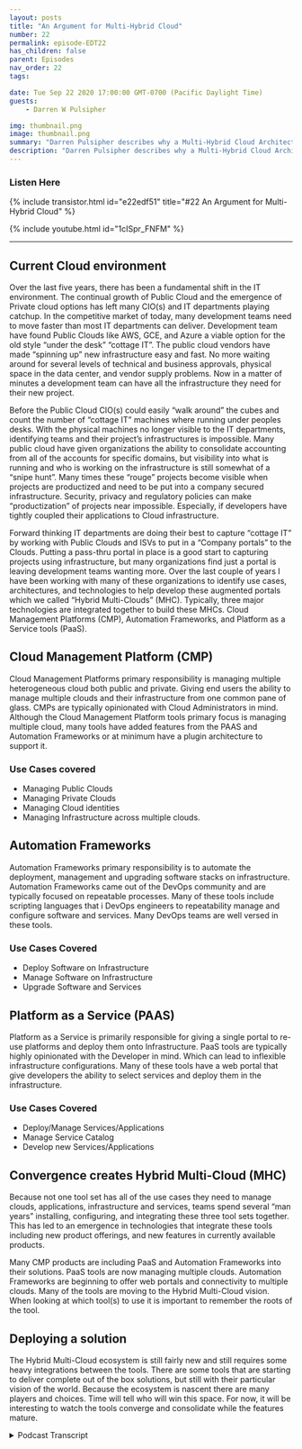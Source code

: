 ```yaml
---
layout: posts
title: "An Argument for Multi-Hybrid Cloud"
number: 22
permalink: episode-EDT22
has_children: false
parent: Episodes
nav_order: 22
tags:

date: Tue Sep 22 2020 17:00:00 GMT-0700 (Pacific Daylight Time)
guests:
    - Darren W Pulsipher

img: thumbnail.png
image: thumbnail.png
summary: "Darren Pulsipher describes why a Multi-Hybrid Cloud Architect may already be in your Data Center. Most organizations already all of the ingredients. They just need to know how they fit together."
description: "Darren Pulsipher describes why a Multi-Hybrid Cloud Architect may already be in your Data Center. Most organizations already all of the ingredients. They just need to know how they fit together."
---
```


<div>
<h3>Listen Here</h3>
{% include transistor.html id="e22edf51" title="#22 An Argument for Multi-Hybrid Cloud" %}

{% include youtube.html id="1cISpr_FNFM" %}
</div>

---

## Current Cloud environment
Over the last five years, there has been a fundamental shift in the IT environment. The continual growth of Public Cloud and the emergence of Private cloud options has left many CIO(s) and IT departments playing catchup. In the competitive market of today, many development teams need to move faster than most IT departments can deliver. Development team have found Public Clouds like AWS, GCE, and Azure a viable option for the old style “under the desk” “cottage IT”. The public cloud vendors have made “spinning up” new infrastructure easy and fast. No more waiting around for several levels of technical and business approvals, physical space in the data center, and vendor supply problems. Now in a matter of minutes a development team can have all the infrastructure they need for their new project.

Before the Public Cloud CIO(s) could easily “walk around” the cubes and count the number of “cottage IT” machines where running under peoples desks. With the physical machines no longer visible to the IT departments, identifying teams and their project’s infrastructures is impossible. Many public cloud have given organizations the ability to consolidate accounting from all of the accounts for specific domains, but visibility into what is running and who is working on the infrastructure is still somewhat of a “snipe hunt”. Many times these “rouge” projects become visible when projects are productized and need to be put into a company secured infrastructure. Security, privacy and regulatory policies can make “productization” of projects near impossible. Especially, if developers have tightly coupled their applications to Cloud infrastructure.

Forward thinking IT departments are doing their best to capture “cottage IT” by working with Public Clouds and ISVs to put in a “Company portals” to the Clouds. Putting a pass-thru portal in place is a good start to capturing projects using infrastructure, but many organizations find just a portal is leaving development teams wanting more. Over the last couple of years I have been working with many of these organizations to identify use cases, architectures, and technologies to help develop these augmented portals which we called “Hybrid Multi-Clouds” (MHC). Typically, three major technologies are integrated together to build these MHCs. Cloud Management Platforms (CMP), Automation Frameworks, and Platform as a Service tools (PaaS).
 
## Cloud Management Platform (CMP)

Cloud Management Platforms primary responsibility is managing multiple heterogeneous cloud both public and private. Giving end users the ability to manage multiple clouds and their infrastructure from one common pane of glass.  CMPs are typically opinionated with Cloud Administrators in mind. Although the Cloud Management Platform tools primary focus is managing multiple cloud, many tools have added features from the PAAS and Automation Frameworks or at minimum have a plugin architecture to support it.

### Use Cases covered

* Managing Public Clouds
* Managing Private Clouds
* Managing Cloud identities
* Managing Infrastructure across multiple clouds.

## Automation Frameworks

Automation Frameworks primary responsibility is to automate the deployment, management and upgrading software stacks on infrastructure. Automation Frameworks came out of the DevOps community and are typically focused on repeatable processes. Many of these tools include scripting languages that i DevOps engineers to repeatability manage and configure software and services. Many DevOps teams are well versed in these tools.

### Use Cases Covered

* Deploy Software on Infrastructure
* Manage Software on Infrastructure
* Upgrade Software and Services

## Platform as a Service (PAAS)

Platform as a Service is primarily responsible for giving a single portal to re-use platforms and deploy them onto Infrastructure. PaaS tools are typically highly opinionated with the Developer in mind. Which can lead to inflexible infrastructure configurations. Many of these tools have a web portal that give developers the ability to select services and deploy them in the infrastructure. 

### Use Cases Covered

* Deploy/Manage Services/Applications
* Manage Service Catalog
* Develop new Services/Applications

## Convergence creates Hybrid Multi-Cloud (MHC)

Because not one tool set has all of the use cases they need to manage clouds, applications, infrastructure and services, teams spend several “man years” installing, configuring, and integrating these three tool sets together. This has led to an emergence in technologies that integrate these tools including new product offerings, and new features in currently available products. 

Many CMP products are including PaaS and Automation Frameworks into their solutions. PaaS tools are now managing multiple clouds. Automation Frameworks are beginning to offer web portals and connectivity to multiple clouds. Many of the tools are moving to the Hybrid Multi-Cloud vision. When looking at which tool(s) to use it is important to remember the roots of the tool. 

## Deploying a solution

The Hybrid Multi-Cloud ecosystem is still fairly new and still requires some heavy integrations between the tools. There are some tools that are starting to deliver complete out of the box solutions, but still with their particular vision of the world. Because the ecosystem is nascent there are many players and choices. Time will tell who will win this space. For now, it will be interesting to watch the tools converge and consolidate while the features mature.


<details>
<summary> Podcast Transcript </summary>

<p></p>

</details>
